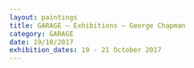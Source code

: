 ```yaml
---
layout: paintings
title: GARAGE — Exhibitions — George Chapman
category: GARAGE
date: 19/10/2017
exhibition_dates: 19 - 21 October 2017
---
```

